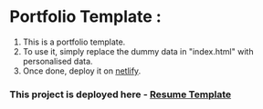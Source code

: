 # Portfolio Template :

1. This is a portfolio template. 
2. To use it, simply replace the dummy data in "index.html" with personalised data.
3. Once done, deploy it on [netlify](https://app.netlify.com/teams/satyam-shivam/overview).

<h3>This project is deployed here - 
    <a href="https://resume-tempelate.vercel.app/" alt="resume_template_deployed_link">Resume Template</a>
</h3>